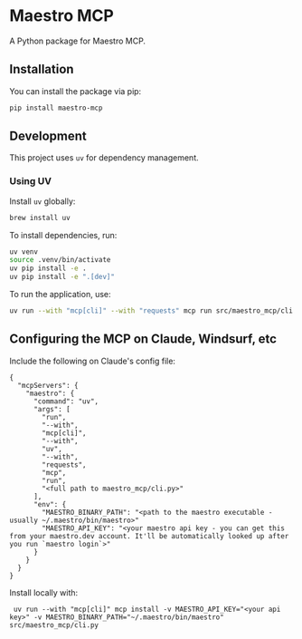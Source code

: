 # Maestro MCP

A Python package for Maestro MCP.

## Installation

You can install the package via pip:

```bash
pip install maestro-mcp
```

## Development

This project uses `uv` for dependency management.

### Using UV

Install `uv` globally:

```bash
brew install uv
```

To install dependencies, run:

```bash
uv venv
source .venv/bin/activate
uv pip install -e .
uv pip install -e ".[dev]"
```

To run the application, use:

```bash
uv run --with "mcp[cli]" --with "requests" mcp run src/maestro_mcp/cli.py
```

## Configuring the MCP on Claude, Windsurf, etc

Include the following on Claude's config file:

```
{
  "mcpServers": {
    "maestro": {
      "command": "uv",
      "args": [
        "run",
        "--with",
        "mcp[cli]",
        "--with",
        "uv",
        "--with",
        "requests",
        "mcp",
        "run",
        "<full path to maestro_mcp/cli.py>"
      ],
      "env": {
        "MAESTRO_BINARY_PATH": "<path to the maestro executable - usually ~/.maestro/bin/maestro>"
        "MAESTRO_API_KEY": "<your maestro api key - you can get this from your maestro.dev account. It'll be automatically looked up after you run `maestro login`>"
      }
    }
  }
}
```

Install locally with:

```
 uv run --with "mcp[cli]" mcp install -v MAESTRO_API_KEY="<your api key>" -v MAESTRO_BINARY_PATH="~/.maestro/bin/maestro" src/maestro_mcp/cli.py
```
